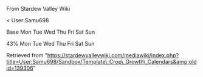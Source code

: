 From Stardew Valley Wiki

&lt; User:Samu698

Base Mon Tue Wed Thu Fri Sat Sun

43% Mon Tue Wed Thu Fri Sat Sun

Retrieved from "https://stardewvalleywiki.com/mediawiki/index.php?title=User:Samu698/Sandbox/Template\_Crop\_Growth\_Calendars&amp;oldid=139306"